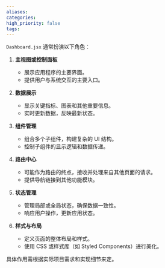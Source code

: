 ```yaml
---
aliases:
categories:
high_priority: false
tags:
---
```

`Dashboard.jsx` 通常扮演以下角色：

1. **主视图或控制面板**

    - 展示应用程序的主要界面。
    - 提供用户与系统交互的主要入口。
2. **数据展示**

    - 显示关键指标、图表和其他重要信息。
    - 实时更新数据，反映最新状态。
3. **组件管理**

    - 组合多个子组件，构建复杂的 UI 结构。
    - 控制子组件的显示逻辑和数据传递。
4. **路由中心**

    - 可能作为路由的终点，接收并处理来自其他页面的请求。
    - 提供导航链接到其他功能模块。
5. **状态管理**

    - 管理局部或全局状态，确保数据一致性。
    - 响应用户操作，更新应用状态。
6. **样式与布局**

    - 定义页面的整体布局和样式。
    - 使用 CSS 或样式库（如 Styled Components）进行美化。

具体作用需根据实际项目需求和实现细节来定。
